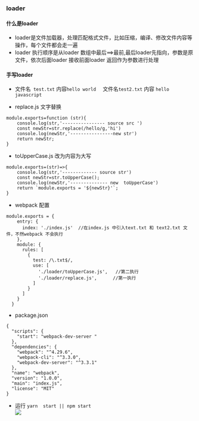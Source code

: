 ### loader 


#### 什么是loader
- loader是文件加载器，处理匹配格式文件，比如压缩，编译、修改文件内容等操作，每个文件都会走一遍
- loader 执行顺序是从loader 数组中最后==>最前,最后loader先指向，参数是原文件，依次后面loader 接收前面loader 返回作为参数进行处理

#### 手写loader

- 文件名``` test.txt``` 内容```hello world  ``` 文件名```test2.txt``` 内容 ```hello javascript ```

- replace.js 文字替换
```
module.exports=function (str){
    console.log(str,'---------------- source src ')
    const newStr=str.replace(/hello/g,'hi')
    console.log(newStr,'----------------new str')
    return newStr;
}
```
- toUpperCase.js 改为内容为大写
```
module.exports=(str)=>{
    console.log(str,'------------- source str')
    const newStr=str.toUpperCase();
    console.log(newStr,'-------------- new  toUpperCase')
    return `module.exports = '${newStr}'`;
}
```
- webpack 配置
```
module.exports = {
    entry: {
      index: './index.js'  //在index.js 中引入text.txt 和 text2.txt 文件，不然webpack 不会执行
    },
    module: {
      rules: [
        {
          test: /\.txt$/,
          use: [
            './loader/toUpperCase.js',   //第二执行
            './loader/replace.js',      //第一执行
          ]
        }
      ]
    }
  }

```
- package.json
```
{
  "scripts": {
    "start": "webpack-dev-server "
  },
  "dependencies": {
    "webpack": "^4.29.6",
    "webpack-cli": "^3.3.0",
    "webpack-dev-server": "^3.3.1"
  },
  "name": "webpack",
  "version": "1.0.0",
  "main": "index.js",
  "license": "MIT"
}

```

- 运行 ```yarn  start || npm start ```  
![](https://user-gold-cdn.xitu.io/2019/4/11/16a0b9cbfdcda16e?w=1312&h=568&f=png&s=221944)